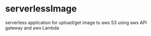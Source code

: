 # serverlessImage
serverless application for upload/get image to aws S3 using aws API gateway and aws Lambda
